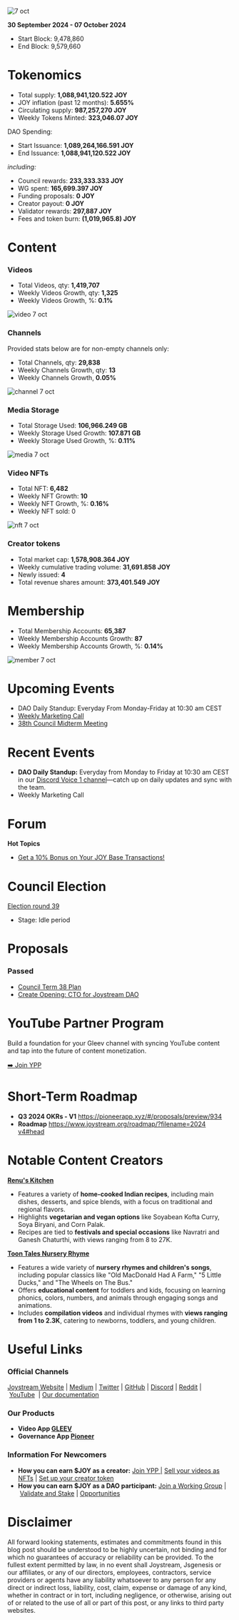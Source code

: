 ![7 oct](https://github.com/user-attachments/assets/99439e53-be6c-4b93-a324-c190bf8c4a72)

**30 September 2024 - 07 October 2024**

- Start Block: 9,478,860
- End Block: 9,579,660

# Tokenomics

- Total supply: **1,088,941,120.522 JOY**
- JOY inflation (past 12 months): **5.655%**
- Circulating supply: **987,257,270 JOY**
- Weekly Tokens Minted: **323,046.07 JOY**

DAO Spending:

- Start Issuance: **1,089,264,166.591 JOY**
- End Issuance: **1,088,941,120.522 JOY**

*including:*

- Council rewards: **233,333.333 JOY**
- WG spent: **165,699.397 JOY**
- Funding proposals: **0 JOY**
- Creator payout: **0 JOY**
- Validator rewards: **297,887 JOY**
- Fees and token burn: **(1,019,965.8) JOY**

# **Content**

### Videos

- Total Videos, qty: **1,419,707**
- Weekly Videos Growth, qty: **1,325**
- Weekly Videos Growth, %: **0.1%**

![video 7 oct](https://github.com/user-attachments/assets/ee15e1ee-ed5e-4527-9af5-7b6de82dbc71)

### Channels

Provided stats below are for non-empty channels only:

- Total Channels, qty: **29,838**
- Weekly Channels Growth, qty: **13**
- Weekly Channels Growth, **0.05%**

![channel 7 oct](https://github.com/user-attachments/assets/fac954da-3664-45c4-bae2-11d96c571770)

### Media Storage

- Total Storage Used: **106,966.249 GB**
- Weekly Storage Used Growth: **107.871 GB**
- Weekly Storage Used Growth, %: **0.11%**

![media 7 oct](https://github.com/user-attachments/assets/2f803e71-d3c0-4619-a8fd-cbacfff1e9e3)

### Video NFTs

- Total NFT: **6,482**
- Weekly NFT Growth: **10**
- Weekly NFT Growth, %: **0.16%**
- Weekly NFT sold: 0

![nft 7 oct](https://github.com/user-attachments/assets/8fb620d1-c14c-4695-9936-8d2d4581d7bb)

### Creator tokens

- Total market cap: **1,578,908.364 JOY**
- Weekly cumulative trading volume: **31,691.858 JOY**
- Newly issued: **4**
- Total revenue shares amount: **373,401.549 JOY**

# **Membership**

- Total Membership Accounts: **65,387**
- Weekly Membership Accounts Growth: **87**
- Weekly Membership Accounts Growth, %: **0.14%**

![member 7 oct](https://github.com/user-attachments/assets/ef503a26-b1ee-452a-a3bd-5892d8c4f049)

# **Upcoming Events**

- DAO Daily Standup: Everyday From Monday-Friday at 10:30 am CEST
- [Weekly Marketing Call](https://discord.com/events/811216481340751934/1285649366626861067)
- [38th Council Midterm Meeting](https://discord.gg/cYjvksJQ?event=1289170237731639357)

# **Recent Events**

- **DAO Daily Standup:** Everyday from Monday to Friday at 10:30 am CEST in our [Discord Voice 1 channel](https://discord.gg/NaNzysB5YZ)—catch up on daily updates and sync with the team.
- Weekly Marketing Call

# **Forum**

**Hot Topics**

- [Get a 10% Bonus on Your JOY Base Transactions!](https://pioneerapp.xyz/#/forum/thread/989)

# **Council Election**

[Election round 39](https://pioneerapp.xyz/#/election)

- Stage: Idle period

# Proposals

### Passed

- [Council Term 38 Plan](https://pioneerapp.xyz/#/proposals/preview/1016)
- [Create Opening: CTO for Joystream DAO](https://pioneerapp.xyz/#/proposals/preview/1017)

# **YouTube Partner Program**

Build a foundation for your Gleev channel with syncing YouTube content and tap into the future of content monetization.

[➡️ Join YPP](https://gleev.xyz/ypp)

# **Short-Term Roadmap**

- **Q3 2024 OKRs - V1** https://pioneerapp.xyz/#/proposals/preview/934
- **Roadmap** [https://www.joystream.org/roadmap/?filename=2024 v4#head](https://www.joystream.org/roadmap/?filename=2024%20v4#head)

# **Notable Content Creators**

[**Renu's Kitchen**](https://gleev.xyz/channel/65824)

- Features a variety of **home-cooked Indian recipes**, including main dishes, desserts, and spice blends, with a focus on traditional and regional flavors.
- Highlights **vegetarian and vegan options** like Soyabean Kofta Curry, Soya Biryani, and Corn Palak.
- Recipes are tied to **festivals and special occasions** like Navratri and Ganesh Chaturthi, with views ranging from 8 to 27K.

[**Toon Tales Nursery Rhyme**](https://gleev.xyz/channel/65821)

- Features a wide variety of **nursery rhymes and children's songs**, including popular classics like "Old MacDonald Had A Farm," "5 Little Ducks," and "The Wheels on The Bus."
- Offers **educational content** for toddlers and kids, focusing on learning phonics, colors, numbers, and animals through engaging songs and animations.
- Includes **compilation videos** and individual rhymes with **views ranging from 1 to 2.3K**, catering to newborns, toddlers, and young children.

# **Useful Links**

### **Official Channels**

[Joystream Website](https://www.joystream.org/) | [Medium](https://blog.joystream.org/) | [Twitter](https://twitter.com/JoystreamDAO/) | [GitHub](https://github.com/Joystream) | [Discord](https://discord.com/invite/DE9UN3YpRP) | [Reddit](https://www.reddit.com/r/joystream_dao/) | [YouTube](https://www.youtube.com/@joystream8627)  | [Our documentation](https://handbook.joystream.org/)

### **Our Products**

- **Video App [GLEEV](https://gleev.xyz/)**
- **Governance App [Pioneer](https://pioneerapp.xyz/)**

### **Information For Newcomers**

- **How you can earn $JOY as a creator:** [Join YPP |](https://gleev.xyz/ypp) [Sell your videos as NFTs](https://www.joystream.org/ru/#video-nfts) | [Set up your creator token](https://www.joystream.org/ru/#creator-tokens)
- **How you can earn $JOY as a DAO participant:** [Join a Working Group](https://pioneerapp.xyz/#/working-groups/openings) | [Validate and Stake](https://handbook.joystream.org/system/nomination) | [Opportunities](https://discord.com/channels/811216481340751934/1119240044830527529)

# **Disclaimer**

All forward looking statements, estimates and commitments found in this blog post should be understood to be highly uncertain, not binding and for which no guarantees of accuracy or reliability can be provided. To the fullest extent permitted by law, in no event shall Joystream, Jsgenesis or our affiliates, or any of our directors, employees, contractors, service providers or agents have any liability whatsoever to any person for any direct or indirect loss, liability, cost, claim, expense or damage of any kind, whether in contract or in tort, including negligence, or otherwise, arising out of or related to the use of all or part of this post, or any links to third party websites.
